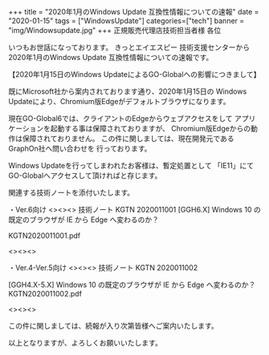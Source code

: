 +++
title = "2020年1月のWindows Update 互換性情報についての速報"
date = "2020-01-15"
tags = ["WindowsUpdate"]
categories=["tech"]
banner = "img/Windowsupdate.jpg"
+++
正規販売代理店技術担当者様 各位

いつもお世話になっております。
きっとエイエスピー 技術支援センターから2020年1月のWindows Update
互換性情報についての速報です。
<!--more-->
【2020年1月15日のWindows UpdateによるGO-Globalへの影響につきまして】

既にMicrosoft社から案内されております通り、2020年1月15日の
Windows Updateにより、Chromium版Edgeがデフォルトブラウザになります。

現在GO-Global6では、クライアントのEdgeからウェブアクセスをして
アプリケーションを起動する事は保障されておりますが、
Chromium版Edgeからの動作は保障されておりません。
この件に関しましては、現在開発元であるGraphOn社へ問い合わせを
行っております。

Windows Updateを行ってしまわれたお客様は、暫定処置として
「IE11」にてGO-Globalへアクセスして頂ければと存じます。

関連する技術ノートを添付いたします。

・Ver.6向け
<><><>
技術ノート KGTN 2020011001
[GGH6.X] Windows 10 の既定のブラウザが IE から Edge へ変わるのか？

KGTN2020011001.pdf

<><><>

・Ver.4-Ver.5向け
<><><>
技術ノート KGTN 2020011002

[GGH4.X-5.X] Windows 10 の既定のブラウザが IE から Edge へ変わるのか？
KGTN2020011002.pdf

<><><>

この件に関しましては、続報が入り次第皆様へご案内いたします。

以上となりますが、よろしくお願いいたします。
